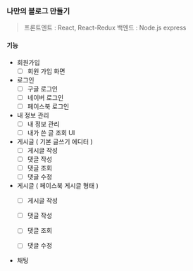### 나만의 블로그 만들기
> 프론트엔트 : React, React-Redux
> 백엔드 : Node.js express

#### 기능
- 회원가입
    -  [ ] 회원 가입 화면
- 로그인
    -  [ ] 구글 로그인
    -  [ ] 네이버 로그인
    -  [ ] 페이스북 로그인
- 내 정보 관리
    - [ ] 내 정보 관리 
    - [ ] 내가 쓴 글 조회 UI

- 게시글 ( 기본 글쓰기 에디터 )
    - [ ] 게시글 작성
    - [ ] 댓글 작성
    - [ ] 댓글 조회
    - [ ] 댓글 수정

- 게시글 ( 페이스북 게시글 형태 )
    - [ ] 게시글 작성
    - [ ] 댓글 작성
    - [ ] 댓글 조회
    - [ ] 댓글 수정


- 채팅
